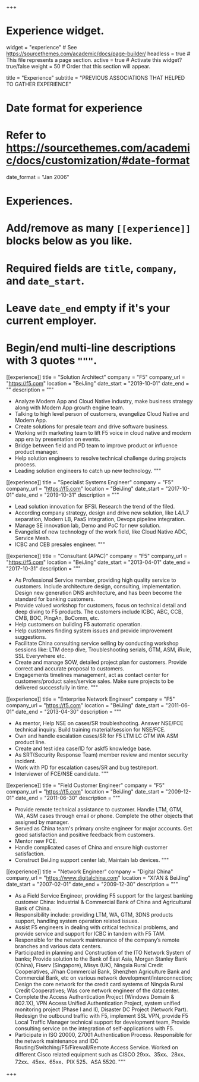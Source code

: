 +++
# Experience widget.
widget = "experience"  # See https://sourcethemes.com/academic/docs/page-builder/
headless = true  # This file represents a page section.
active = true  # Activate this widget? true/false
weight = 50  # Order that this section will appear.

title = "Experience"
subtitle = "PREVIOUS ASSOCIATIONS THAT HELPED TO GATHER EXPERIENCE"

# Date format for experience
#   Refer to https://sourcethemes.com/academic/docs/customization/#date-format
date_format = "Jan 2006"

# Experiences.
#   Add/remove as many `[[experience]]` blocks below as you like.
#   Required fields are `title`, `company`, and `date_start`.
#   Leave `date_end` empty if it's your current employer.
#   Begin/end multi-line descriptions with 3 quotes `"""`.
[[experience]]
  title = "Solution Architect"
  company = "F5"
  company_url = "https://f5.com"
  location = "BeiJing"
  date_start = "2019-10-01"
  date_end = ""
  description = """
* Analyze Modern App and Cloud Native industry, make business strategy along with Modern App growth engine team.
* Talking to high level person of customers, evangelize Cloud Native and Modern App.
* Create solutions for presale team and drive software business.
* Working with marketing team to lift F5 voice in cloud native and modern app era by presentation on events.
* Bridge between field and PD team to improve product or influence product manager.
* Help solution engineers to resolve technical challenge during projects process.
* Leading solution engineers to catch up new technology.
  """

[[experience]]
  title = "Specialist Systems Engineer"
  company = "F5"
  company_url = "https://f5.com"
  location = "BeiJing"
  date_start = "2017-10-01"
  date_end = "2019-10-31"
  description = """
* Lead solution innovation for BFSI. Research the trend of the filed.
*  According company strategy, design and drive new solution, like L4/L7 separation, Modern LB, PaaS integration, Devops pipeline integration.
* Manage SE innovation lab, Demo and PoC for new solution.
* Evangelist of new technology of the work field, like Cloud Native ADC, Service Mesh.
* ICBC and CEB presales engineer.
  """

[[experience]]
  title = "Consultant (APAC)"
  company = "F5"
  company_url = "https://f5.com"
  location = "BeiJing"
  date_start = "2013-04-01"
  date_end = "2017-10-31"
  description = """
* As Professional Service member, providing high quality service to customers. Include architecture design, consulting, implementation. Design new generation DNS architecture, and has been become the standard for banking customers.
* Provide valued workshop for customers, focus on technical detail and deep diving to F5 products. The customers include ICBC, ABC, CCB, CMB, BOC, PingAn, BoComm, etc.
* Help customers on building F5 automatic operation.
* Help customers finding system issues and provide improvement suggestions.
* Facilitate China consulting service selling by conducting workshop sessions like: LTM deep dive, Troubleshooting serials, GTM, ASM, iRule, SSL Everywhere etc.
* Create and manage SOW, detailed project plan for customers. Provide correct and accurate proposal to customers.
* Engagements timelines management, act as contact center for customers/product sales/service sales. Make sure projects to be delivered successfully in time.
"""


[[experience]]
  title = "Enterprise Network Engineer"
  company = "F5"
  company_url = "https://f5.com"
  location = "BeiJing"
  date_start = "2011-06-01"
  date_end = "2013-04-30"
  description = """
* As mentor, Help NSE on cases/SR troubleshooting. Answer NSE/FCE technical inquiry. Build training material/session for NSE/FCE.
* Own and handle escalation cases/SR for F5 LTM LC GTM WA ASM product line.
* Create and test idea case/ID for askf5 knowledge base.
* As SRT(Security Response Team) member review and mentor security incident.
*  Work with PD for escalation cases/SR and bug test/report.
* Interviewer of FCE/NSE candidate.
"""

[[experience]]
  title = "Field Customer Engineer"
  company = "F5"
  company_url = "https://f5.com"
  location = "BeiJing"
  date_start = "2009-12-01"
  date_end = "2011-06-30"
  description = """
* Provide remote technical assistance to customer. Handle LTM, GTM, WA, ASM cases through email or phone. Complete the other objects that assigned by manager.
* Served as China team's primary onsite engineer for major accounts. Get good satisfaction and positive feedback from customers.
* Mentor new FCE.
* Handle complicated cases of China and ensure high customer satisfaction.
* Construct BeiJing support center lab, Maintain lab devices.
"""

[[experience]]
  title = "Network Engineer"
  company = "Digital China"
  company_url = "https://www.digitalchina.com"
  location = "XI'AN & BeiJing"
  date_start = "2007-02-01"
  date_end = "2009-12-30"
  description = """
* As a Field Service Engineer, providing F5 support for the largest banking customer China: Industrial & Commercial Bank of China and Agricultural Bank of China.
* Responsibility include: providing LTM, WA, GTM, 3DNS products support, handling system operation related issues.
* Assist F5 engineers in dealing with critical technical problems, and provide service and support for ICBC in tandem with F5 TAM.
* Responsible for the network maintenance of the company’s remote branches and various data centers.
* Participated in planning and Construction of the ITO Network System of banks; Provide solution to the Bank of East Asia, Morgan Stanley Bank (China), Fiserv (Singapore), Misys (UK), Ningxia Rural Credit Cooperatives, Ji’nan Commercial Bank, Shenzhen Agriculture Bank and Commercial Bank, etc on various network development/interconnection; Design the core network for the credit card systems of Ningxia Rural Credit Cooperatives; Was core network engineer of the datacenter.
* Complete the Access Authentication Project (Windows Domain & 802.1X), VPN Access Unified Authentication Project, system unified monitoring project (Phase I and II), Disaster DC Project (Network Part). Redesign the outbound traffic with F5, implement SSL VPN, provide F5 Local Traffic Manager technical support for development team, Provide consulting service on the integration of self-applications with F5.
* Participate in ISO 20000, 27001 Authentication Process. Responsible for the network maintenance and IDC Routing/Switching/F5/Firewall/Remote Access Service. Worked on different Cisco related equipment such as CISCO 29xx、35xx、28xx、72xx、45xx、65xx、PIX 525、ASA 5520.
"""

+++

